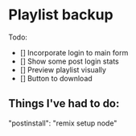 # Playlist backup

Todo:

- [] Incorporate login to main form
- [] Show some post login stats
- [] Preview playlist visually
- [] Button to download

## Things I've had to do:

"postinstall": "remix setup node"
